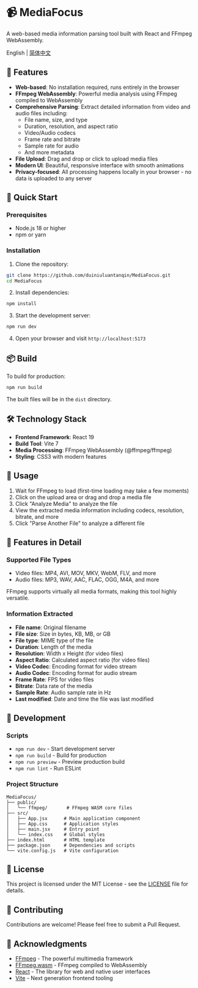 # 📹 MediaFocus

A web-based media information parsing tool built with React and FFmpeg WebAssembly.

English | [简体中文](README.zh-CN.md)

## 🌟 Features

- **Web-based**: No installation required, runs entirely in the browser
- **FFmpeg WebAssembly**: Powerful media analysis using FFmpeg compiled to WebAssembly
- **Comprehensive Parsing**: Extract detailed information from video and audio files including:
  - File name, size, and type
  - Duration, resolution, and aspect ratio
  - Video/Audio codecs
  - Frame rate and bitrate
  - Sample rate for audio
  - And more metadata
- **File Upload**: Drag and drop or click to upload media files
- **Modern UI**: Beautiful, responsive interface with smooth animations
- **Privacy-focused**: All processing happens locally in your browser - no data is uploaded to any server

## 🚀 Quick Start

### Prerequisites

- Node.js 18 or higher
- npm or yarn

### Installation

1. Clone the repository:
```bash
git clone https://github.com/duiniuluantanqin/MediaFocus.git
cd MediaFocus
```

2. Install dependencies:
```bash
npm install
```

3. Start the development server:
```bash
npm run dev
```

4. Open your browser and visit `http://localhost:5173`

## 📦 Build

To build for production:

```bash
npm run build
```

The built files will be in the `dist` directory.

## 🛠️ Technology Stack

- **Frontend Framework**: React 19
- **Build Tool**: Vite 7
- **Media Processing**: FFmpeg WebAssembly (@ffmpeg/ffmpeg)
- **Styling**: CSS3 with modern features

## 📖 Usage

1. Wait for FFmpeg to load (first-time loading may take a few moments)
2. Click on the upload area or drag and drop a media file
3. Click "Analyze Media" to analyze the file
4. View the extracted media information including codecs, resolution, bitrate, and more
5. Click "Parse Another File" to analyze a different file

## 🎨 Features in Detail

### Supported File Types

- Video files: MP4, AVI, MOV, MKV, WebM, FLV, and more
- Audio files: MP3, WAV, AAC, FLAC, OGG, M4A, and more

FFmpeg supports virtually all media formats, making this tool highly versatile.

### Information Extracted

- **File name**: Original filename
- **File size**: Size in bytes, KB, MB, or GB
- **File type**: MIME type of the file
- **Duration**: Length of the media
- **Resolution**: Width x Height (for video files)
- **Aspect Ratio**: Calculated aspect ratio (for video files)
- **Video Codec**: Encoding format for video stream
- **Audio Codec**: Encoding format for audio stream
- **Frame Rate**: FPS for video files
- **Bitrate**: Data rate of the media
- **Sample Rate**: Audio sample rate in Hz
- **Last modified**: Date and time the file was last modified

## 🔧 Development

### Scripts

- `npm run dev` - Start development server
- `npm run build` - Build for production
- `npm run preview` - Preview production build
- `npm run lint` - Run ESLint

### Project Structure

```
MediaFocus/
├── public/
│   └── ffmpeg/       # FFmpeg WASM core files
├── src/
│   ├── App.jsx      # Main application component
│   ├── App.css      # Application styles
│   ├── main.jsx     # Entry point
│   └── index.css    # Global styles
├── index.html       # HTML template
├── package.json     # Dependencies and scripts
└── vite.config.js   # Vite configuration
```

## 📝 License

This project is licensed under the MIT License - see the [LICENSE](LICENSE) file for details.

## 🤝 Contributing

Contributions are welcome! Please feel free to submit a Pull Request.

## 🙏 Acknowledgments

- [FFmpeg](https://ffmpeg.org/) - The powerful multimedia framework
- [FFmpeg.wasm](https://github.com/ffmpegwasm/ffmpeg.wasm) - FFmpeg compiled to WebAssembly
- [React](https://react.dev/) - The library for web and native user interfaces
- [Vite](https://vitejs.dev/) - Next generation frontend tooling
